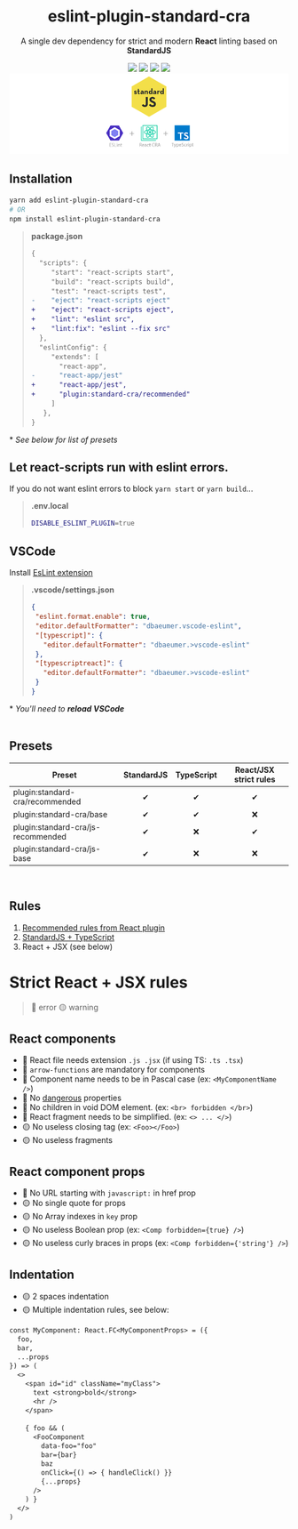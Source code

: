 <h1 style="text-align:center">eslint-plugin-standard-cra</h1>
<p style="text-align:center">A single dev dependency for strict and modern <strong>React</strong> linting based on <strong>StandardJS</strong></p>
<div style="text-align:center">
  <img src="https://img.shields.io/badge/React+JSX-YES-success">
  <img src="https://img.shields.io/badge/Typescript_Support-YES-success">
  <img src="https://img.shields.io/badge/Semi-OFF-important">
  <img src="https://img.shields.io/badge/Comma--dangle-ON-success">
</div>
<div style="text-align:center">
  <img src="./header.png" />
</div>

## Installation

```bash
yarn add eslint-plugin-standard-cra
# OR
npm install eslint-plugin-standard-cra
```

> **package.json**
> 
> ```diff
> {
>   "scripts": {
>      "start": "react-scripts start",
>      "build": "react-scripts build",
>      "test": "react-scripts test",
> -    "eject": "react-scripts eject"
> +    "eject": "react-scripts eject",
> +    "lint": "eslint src",
> +    "lint:fix": "eslint --fix src"
>   },
>   "eslintConfig": {
>      "extends": [
>        "react-app",
> -      "react-app/jest"
> +      "react-app/jest",
> +      "plugin:standard-cra/recommended"
>      ]
>    },
> }
> ```
\* *See below for list of presets*

## Let react-scripts run with eslint errors.
If you do not want eslint errors to block `yarn start` or `yarn build`...

> **.env.local**
> 
> ```bash
>DISABLE_ESLINT_PLUGIN=true
> ```

## VSCode
Install [EsLint extension](https://marketplace.visualstudio.com/items?itemName=dbaeumer.vscode-eslint)

> **.vscode/settings.json**
> 
> ```json
>{
>  "eslint.format.enable": true,
>  "editor.defaultFormatter": "dbaeumer.vscode-eslint",
>  "[typescript]": {
>    "editor.defaultFormatter": "dbaeumer.>vscode-eslint"
>  },
>  "[typescriptreact]": {
>    "editor.defaultFormatter": "dbaeumer.>vscode-eslint"
>  }
>}
> ```
\* *You'll need to **reload VSCode***
<br /><br />

## Presets

| Preset | StandardJS | TypeScript | React/JSX strict rules |
| --- | :-: | :-: | :-: |
| plugin:standard-cra/recommended | ✔ | ✔ | ✔ |
| plugin:standard-cra/base | ✔ | ✔ | ❌ |
| plugin:standard-cra/js-recommended | ✔ | ❌ | ✔ |
| plugin:standard-cra/js-base | ✔ | ❌ | ❌ |

<br />

## Rules

1) [Recommended rules from React plugin](https://github.com/yannickcr/eslint-plugin-react#list-of-supported-rules)
2) [StandardJS + TypeScript](https://standardjs.com/)
3) React + JSX (see below)

# Strict React + JSX rules
> 🔴 error  🟡 warning

## React components
- 🔴 React file needs extension `.js .jsx` (if using TS: `.ts .tsx`)
- 🔴 `arrow-functions` are mandatory for components
- 🔴 Component name needs to be in Pascal case (ex: `<MyComponentName />`)
- 🔴 No [dangerous](https://reactjs.org/docs/dom-elements.html)  properties
- 🔴 No children in void DOM element. (ex: `<br> forbidden </br>`)
- 🔴 React fragment needs to be simplified. (ex: `<> ... </>`)
- 🟡 No useless closing tag (ex: `<Foo></Foo>`)
- 🟡 No useless fragments

## React component props
- 🔴 No URL starting with `javascript:` in href prop
- 🟡 No single quote for props
- 🟡 No Array indexes in `key` prop
- 🟡 No useless Boolean prop (ex: `<Comp forbidden={true} />`)
- 🟡 No useless curly braces in props (ex: `<Comp forbidden={'string'} />`)

## Indentation
- 🟡 2 spaces indentation
- 🟡 Multiple indentation rules, see below:

```tsx
const MyComponent: React.FC<MyComponentProps> = ({
  foo,
  bar,
  ...props
}) => (
  <>
    <span id="id" className="myClass">
      text <strong>bold</strong>
      <hr />
    </span>

    { foo && (
      <FooComponent
        data-foo="foo"
        bar={bar}
        baz
        onClick={() => { handleClick() }}
        {...props}
      />
    ) }
  </>
)
```
